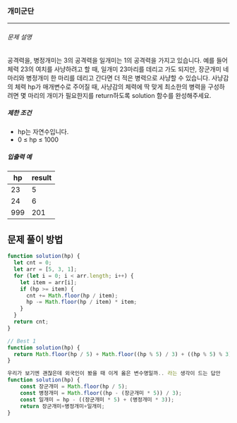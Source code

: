 ### 개미군단

---

###### 문제 설명

공격력을, 병정개미는 3의 공격력을 일개미는 1의 공격력을 가지고 있습니다. 예를 들어 체력 23의 여치를 사냥하려고 할 때, 일개미 23마리를 데리고 가도 되지만, 장군개미 네 마리와 병정개미 한 마리를 데리고 간다면 더 적은 병력으로 사냥할 수 있습니다. 사냥감의 체력 hp가 매개변수로 주어질 때, 사냥감의 체력에 딱 맞게 최소한의 병력을 구성하려면 몇 마리의 개미가 필요한지를 return하도록 solution 함수를 완성해주세요.

##### 제한 조건

- hp는 자연수입니다.
- 0 ≤ hp ≤ 1000

##### 입출력 예

| hp  | result |
| --- | ------ |
| 23  | 5      |
| 24  | 6      |
| 999 | 201    |

## 문제 풀이 방법

```javascript
function solution(hp) {
  let cnt = 0;
  let arr = [5, 3, 1];
  for (let i = 0; i < arr.length; i++) {
    let item = arr[i];
    if (hp >= item) {
      cnt += Math.floor(hp / item);
      hp -= Math.floor(hp / item) * item;
    }
  }
  return cnt;
}
```

```javascript
// Best 1
function solution(hp) {
  return Math.floor(hp / 5) + Math.floor((hp % 5) / 3) + ((hp % 5) % 3);
}
```

```javascript
우리가 보기엔 괜찮은데 외국인이 봤을 때 이게 옳은 변수명일까.. 라는 생각이 드는 답안
function solution(hp) {
    const 장군개미 = Math.floor(hp / 5);
    const 병정개미 = Math.floor((hp - (장군개미 * 5)) / 3);
    const 일개미 = hp - ((장군개미 * 5) + (병정개미 * 3));
    return 장군개미+병정개미+일개미;
}
```
